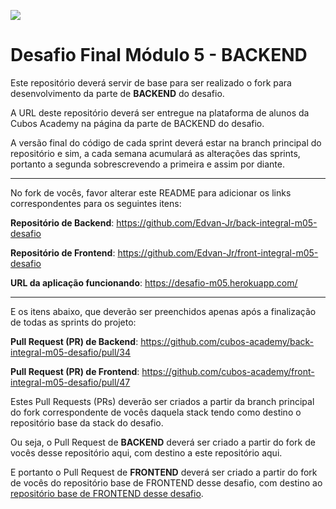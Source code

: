 ![](https://i.imgur.com/xG74tOh.png)

# Desafio Final Módulo 5 - BACKEND

Este repositório deverá servir de base para ser realizado o fork para desenvolvimento da parte de **BACKEND** do desafio.

A URL deste repositório deverá ser entregue na plataforma de alunos da Cubos Academy na página da parte de BACKEND do desafio.

A versão final do código de cada sprint deverá estar na branch principal do repositório e sim, a cada semana acumulará as alterações das sprints, portanto a segunda sobrescrevendo a primeira e assim por diante.

---

No fork de vocês, favor alterar este README para adicionar os links correspondentes para os seguintes itens:

**Repositório de Backend**: 
https://github.com/Edvan-Jr/back-integral-m05-desafio

**Repositório de Frontend**: 
https://github.com/Edvan-Jr/front-integral-m05-desafio

**URL da aplicação funcionando**: 
https://desafio-m05.herokuapp.com/

---

E os itens abaixo, que deverão ser preenchidos apenas após a finalização de todas as sprints do projeto: 

**Pull Request (PR) de Backend**: 
https://github.com/cubos-academy/back-integral-m05-desafio/pull/34

**Pull Request (PR) de Frontend**: 
https://github.com/cubos-academy/front-integral-m05-desafio/pull/47

Estes Pull Requests (PRs) deverão ser criados a partir da branch principal do fork correspondente de vocês daquela stack tendo como destino o repositório base da stack do desafio.

Ou seja, o Pull Request de **BACKEND** deverá ser criado a partir do fork de vocês desse repositório aqui, com destino a este repositório aqui.

E portanto o Pull Request de **FRONTEND** deverá ser criado a partir do fork de vocês do repositório base de FRONTEND desse desafio, com destino ao [repositório base de FRONTEND desse desafio](https://github.com/cubos-academy/front-integral-m05-desafio).
